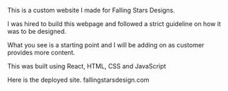 This is a custom website I made for Falling Stars Designs.

I was hired to build this webpage and followed a strict guideline on how it was to be designed.

What you see is a starting point and I will be adding on as customer provides more content.

This was built using React, HTML, CSS and JavaScript

Here is the deployed site. fallingstarsdesign.com
